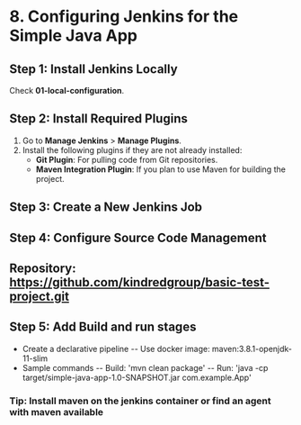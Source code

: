 # 8. Configuring Jenkins for the Simple Java App

## Step 1: Install Jenkins Locally
Check **01-local-configuration**.

## Step 2: Install Required Plugins
1. Go to **Manage Jenkins** > **Manage Plugins**.
2. Install the following plugins if they are not already installed:
   - **Git Plugin**: For pulling code from Git repositories.
   - **Maven Integration Plugin**: If you plan to use Maven for building the project.

## Step 3: Create a New Jenkins Job

## Step 4: Configure Source Code Management
## Repository: https://github.com/kindredgroup/basic-test-project.git
  
## Step 5: Add Build and run stages
- Create a declarative pipeline
-- Use docker image: maven:3.8.1-openjdk-11-slim
- Sample commands
-- Build: 'mvn clean package'
-- Run: 'java -cp target/simple-java-app-1.0-SNAPSHOT.jar com.example.App'

### Tip: Install maven on the jenkins container or find an agent with maven available